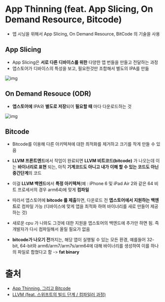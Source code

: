 # App Thinning (feat. App Slicing, On Demand Resource, Bitcode)

- 앱 시닝을 위해서 App Slicing, On Demand Resource, BitCode 의 기술을 사용

## App Slicing

- App Slicing은 **서로 다른 디바이스를 위한** 다양한 앱 번들을 만들고 전달하는 과정
- 앱스토어가 디바이스의 특성을 보고, 필요한것만 조합해서 별도의 IPA를 만듦

![img](https://t1.daumcdn.net/cfile/tistory/998F12455C2F193C08)

## On Demand Resouce (ODR)

- **앱스토어에** IPA와 **별도로 저장**되어 **필요할 때** 마다 다운로드하는 것

![img](https://t1.daumcdn.net/cfile/tistory/99C3A0465C2F1E6A0D)

## Bitcode

- Bitcode를 이용해 다른 아키텍쳐에 대한 최적화를 제거하고 크기를 작게 만들 수 있음

- **LLVM 프론트엔드**에서 작업이 완료되면 **LLVM 비트코드(bitcode)** 가 나오는데 이는 **바이너리로 표현** 되는, 아직 **기계코드도 아니고 내가 이해 할 수 있는 코드도 아닌 중간단계**의 코드

- 이걸 **LLVM 백엔드**에서 **특정 아키텍쳐**(예 : iPhone 6 및 iPad Air 2와 같은 64 비트 프로세서의 경우 arm64)에 맞게 **컴파일**

- 따라서 앱스토어에 **bitcode 를 제출**하면, 다운로드 전 **앱스토어에서 지원하는 백엔드**로 컴파일 가능 (디바이스에 맞게 앱을 최적화 하여 바이너리를 새로 만들어 제공하는 것)

- 새로운 cpu 가 나와도 그것에 대한 지원을 앱스토어의 백엔드에 추가만 하면 됨. 즉 개발자가 다시 컴파일해서 올릴 필요가 없음

- **bitcode가 나오기 전**까지는, 해당 앱이 실행될 수 있는 모든 환경, 예를들어 32-bit, 64-bit와 arm6/arm7/arm7s/arm64에 대해 바이너리를 생성하여 이를 하나의 파일로 합쳤다고 함 ->  **fat binary**

  

# 출처

- [App Thinning. 그리고 Bitcode](https://zeddios.tistory.com/655)
- [LLVM (feat. 스위프트의 빌드 단계 / 컴파일러 과정)](https://github.com/sujinnaljin/TIL/blob/master/Swift/LLVM.md)

